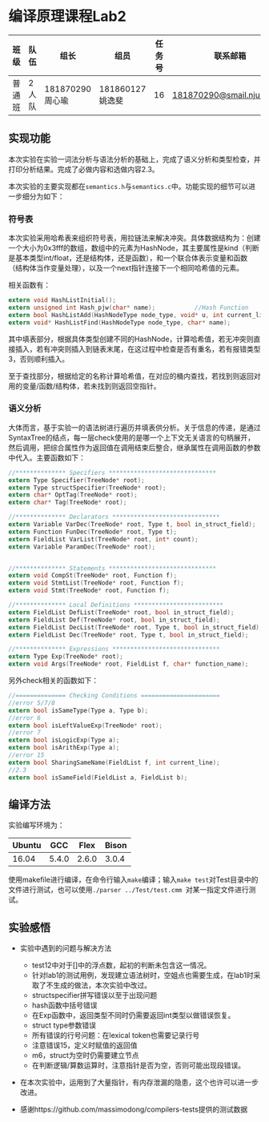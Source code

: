 # 编译原理课程Lab2

| 班级   | 队伍  | 组长             | 组员             | 任务号 | 联系邮箱                                                     |
| ------ | ----- | ---------------- | ---------------- | ------ | ------------------------------------------------------------ |
| 普通班 | 2人队 | 181870290 周心瑜 | 181860127 姚逸斐 | 16     | [181870290@smail.nju.edu.cn](mailto:181870290@smail.nju.edu.cn) |

## 实现功能

本次实验在实验一词法分析与语法分析的基础上，完成了语义分析和类型检查，并打印分析结果。完成了必做内容和选做内容2.3。

本次实验的主要实现都在`semantics.h`与`semantics.c`中。功能实现的细节可以进一步细分为如下：

### 符号表

本次实验采用哈希表来组织符号表，用拉链法来解决冲突。具体数据结构为：创建一个大小为0x3fff的数组，数组中的元素为HashNode，其主要属性是kind（判断是基本类型int/float，还是结构体，还是函数），和一个联合体表示变量和函数（结构体当作变量处理），以及一个next指针连接下一个相同哈希值的元素。

相关函数有：

```C
extern void HashListInitial();
extern unsigned int Hash_pjw(char* name);           //Hash Function
extern bool HashListAdd(HashNodeType node_type, void* u, int current_line);       //insert successfully return true; false
extern void* HashListFind(HashNodeType node_type, char* name);
```

其中填表部分，根据具体类型创建不同的HashNode，计算哈希值，若无冲突则直接插入，若有冲突则插入到链表末尾，在这过程中检查是否有重名，若有报错类型3，否则顺利插入。

至于查找部分，根据给定的名称计算哈希值，在对应的桶内查找，若找到则返回对用的变量/函数/结构体，若未找到则返回空指针。

### 语义分析

大体而言，基于实验一的语法树进行遍历并填表供分析。关于信息的传递，是通过SyntaxTree的结点，每一层check使用的是哪一个上下文无关语言的句柄展开，然后调用，把综合属性作为返回值在调用结束后整合，继承属性在调用函数的参数中代入。主要函数如下：

```C
//************** Specifiers ******************************
extern Type Specifier(TreeNode* root);             
extern Type structSpecifier(TreeNode* root);
extern char* OptTag(TreeNode* root);
extern char* Tag(TreeNode* root);

//************** Declarators ******************************
extern Variable VarDec(TreeNode* root, Type t, bool in_struct_field);
extern Function FunDec(TreeNode* root, Type t);    
extern FieldList VarList(TreeNode* root, int* count);
extern Variable ParamDec(TreeNode* root);


//************** Statements ******************************
extern void CompSt(TreeNode* root, Function f);
extern void StmtList(TreeNode* root, Function f);
extern void Stmt(TreeNode* root, Function f);

//************** Local Definitions *************************
extern FieldList DefList(TreeNode* root, bool in_struct_field);
extern FieldList Def(TreeNode* root, bool in_struct_field);
extern FieldList DecList(TreeNode* root, Type t, bool in_struct_field);
extern FieldList Dec(TreeNode* root, Type t, bool in_struct_field);

//************** Expressions ******************************
extern Type Exp(TreeNode* root);
extern void Args(TreeNode* root, FieldList f, char* function_name);

```

另外check相关的函数如下：

```C
//============== Checking Conditions ======================
//error 5/7/8
extern bool isSameType(Type a, Type b);
//error 6
extern bool isLeftValueExp(TreeNode* root);
//error 7
extern bool isLogicExp(Type a);
extern bool isArithExp(Type a);
//error 15
extern bool SharingSameName(FieldList f, int current_line);
//2.3
extern bool isSameField(FieldList a, FieldList b);
```

## 编译方法

实验编写环境为：

| Ubuntu | GCC   | Flex  | Bison |
| ------ | ----- | ----- | ----- |
| 16.04  | 5.4.0 | 2.6.0 | 3.0.4 |

使用makefile进行编译，在命令行输入`make`编译；输入`make test`对Test目录中的文件进行测试，也可以使用`./parser ../Test/test.cmm `对某一指定文件进行测试。




## 实验感悟

* 实验中遇到的问题与解决方法
  * test12中对于[]中的浮点数，起初的判断未包含这一情况。
  * 针对lab1的测试用例，发现建立语法树时，空姐点也需要生成，在lab1时采取了不生成的做法，本次实验中改过。
  * structspecifier拼写错误以至于出现问题
  * hash函数中括号错误
  * 在Exp函数中，返回类型不同时仍需要返回int类型以做错误恢复。
  * struct type参数错误
  * 所有错误的行号问题：在lexical token也需要记录行号
  * 注意错误15，定义时赋值的返回值
  * m6，struct为空时仍需要建立节点
  * 在判断逻辑/算数运算时，注意指针是否为空，否则可能出现段错误。
* 在本次实验中，运用到了大量指针，有内存泄漏的隐患，这个也许可以进一步改进。

* 感谢https://github.com/massimodong/compilers-tests提供的测试数据
